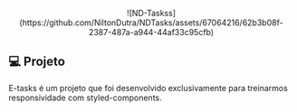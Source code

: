 
<p align="center">
  ![ND-Taskss](https://github.com/NiltonDutra/NDTasks/assets/67064216/62b3b08f-2387-487a-a944-44af33c95cfb)
</p>


## 💻 Projeto

E-tasks é um projeto que foi desenvolvido exclusivamente para treinarmos responsividade com styled-components.

